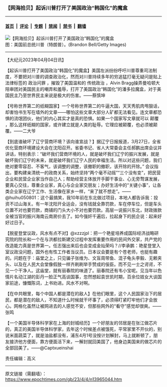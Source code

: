 ### 【网海拾贝】起诉川普打开了美国政治“韩国化”的魔盒

---

#### [首页](../../../..?n13965044) &nbsp;|&nbsp; [评论](../../../../../epoch-comment?n13965044) &nbsp;|&nbsp; [专题](../../../../../epoch-special?n13965044) &nbsp;|&nbsp; [禁闻](../../../../../epoch-news?n13965044) &nbsp;|&nbsp; [禁书](../../../../../books?n13965044) &nbsp;|&nbsp; [翻墙](https://github.com/gfw-breaker/nogfw/blob/master/README.md?n13965044)


<div><img alt="【网海拾贝】起诉川普打开了美国政治“韩国化”的魔盒" class="attachment-djy_600_400 size-djy_600_400 wp-post-image" src="https://i.epochtimes.com/assets/uploads/2023/04/id13965073-GettyImages-1476355137-.jpeg"/>
<div class="caption">
 图：美国前总统川普（特朗普）。(Brandon Bell/Getty Images)
</div></div><hr/><div class="post_content" id="artbody" itemprop="articleBody">
 <!-- article content begin -->
 <p>
  【大纪元2023年04月04日讯】
 </p>
 <p>
  【起诉川普打开了美国政治“韩国化”的魔盒】美国左派纷纷呼吁川普尊重司法制度，不要把对川普的调查政治化，然而对川普持续多年的穷追猛打毫无疑问是贴上法律标签的
  <ok href="https://www.epochtimes.com/gb/tag/%E6%94%BF%E6%B2%BB%E9%97%AE%E7%BD%AA.html">
   政治问罪
  </ok>
  ，摧毁了美国温和的
  <ok href="https://www.epochtimes.com/gb/tag/%E4%BC%A0%E7%BB%9F%E6%94%BF%E6%B2%BB.html">
   传统政治
  </ok>
  ，Alvin Bragg操弄曼哈顿大陪审团对美国民主的嘲弄和羞辱，打开了美国政治“韩国化”的潘多拉魔盒，对于美国民主乃至世界民主来说是极大的伤害。——蔡慎坤
 </p>
 <p>
  【号称世界第二的纸糊国家】一个号称世界第二的牛逼大国，天天秀肌肉甩狠话，却害怕书生写在墙外的文章——哪怕这些文章大部分人矿都无法看见。连文章都恐惧的流氓团伙，他们的内心其实才是真的恐惧。如果一个国家写文章就可以
  <ok href="https://www.epochtimes.com/gb/tag/%E9%A2%A0%E8%A6%86.html">
   颠覆
  </ok>
  ，那么这样纸糊的国家，或许建立就是人类的耻辱。它理应被颠覆，也必须被颠覆。——二大爷
 </p>
 <p>
  【到底谁破坏了辽宁营商环境？该向谁宣战？】据辽宁日报报道，3月27日，全省优化营商环境建设大会在沈阳召开。省委书记、省人大常委会主任郝鹏出席会议并讲话，特别表示：“破坏我们营商环境的人，就是破坏我们辽宁的振兴发展，就是破坏我们辽宁的未来，就是破坏我们辽宁人民的幸福生活。所以对这些问题，我们绝对要零容忍、不客气，该调整的调整，该撤职的撤职，该开除的开除。” 会议指出，要构建亲清统一的政商关系，始终坚持“两个毫不动摇”“三个没有变”，把民营企业和民营企业家当作自己人；帮助经营主体放开手脚干事业、心无旁骛谋发展，要真心交往，尊重企业家，真心与企业家交朋友；办好生活中的“关键小事”，让各类企业家在辽宁工作、生活像在家乡一样，“来了就不想走”。——@huihu050801：这个最搞笑，我10年前在东北做过项目，本地人都告诉我：投资不过山海关。有一年沈阳开全运会，没有钱就全靠罚款，车在停车位，但是车头位置不对也要罚款，商铺的门头大小不对也要罚款。高层一说振兴东北，财政拨款全被当官的振兴海南云南房价去了。如今强奸千遍后，拉起身下的民企说：起来好好过日子。
 </p>
 <p>
  【脱星登堂议政，风水有点不对】@xzzzjpl：把一个艳星培养成国际经济战略研究院的院长和一个在与洪都拉斯建交过程中发挥重要作用的民间外交家，共产党的改造能力真是世界第一。任志强出来后也会变成金灿荣吗？//李承鹏：艳星登堂入室议政没问题，国外也有性工作者当议员。日本议会要是有个苍老师，也挺有趣的。问题在于：庙堂之上，只见骗子张维为、文盲周带鱼、混子龟头李毅、无赖夹头、以及在人民大会堂像假肢一样齐刷刷举手赞成的佞臣。而不见一士之谔谔，不见一个干净人。这庙堂，就有丽春院的味道了。丽春院还有韦小宝呢。见当年以色情片名动江湖的彭丹一脸正气高谈国事，忽然想起袁世凯时期，百余位妓女大谈国家前途，慷慨陈词，上书劝进。风水不对啊。
 </p>
 <p>
  【在中共眼里，每个中国人都是潜在的敌人】在他们眼里，这个人民国家治下的居民，都是潜在的敌人，不知道什么时候就干坏事了，必须得盯紧盯牢他们才会放心。网格化虽然让被网进去的人感觉不安，但那些网外的“看守”感觉却很爽。——张鸣
 </p>
 <p>
  【一个美国半导体科学家在上海的封城经历】一个好朋友的邻居是在张江做芯片的，真正的美国半导体科学家，去年这个时候差点被饿死，平常家里不开伙的，别说米面蔬菜了，就是油盐都没有，浦东4月1号没按计划解封，马上就断顿了，朋友接济他方便面，靠方便面活下来，一解封就回美国了，他身边美国来的做芯片的全部回美了。——@Captxueinshai
 </p>
 <p>
  责任编辑：高义
 </p>
 <!-- article content end -->
 <div id="below_article_ad">
 </div>
</div>


---

原文链接（需翻墙）：https://www.epochtimes.com/gb/23/4/4/n13965044.htm